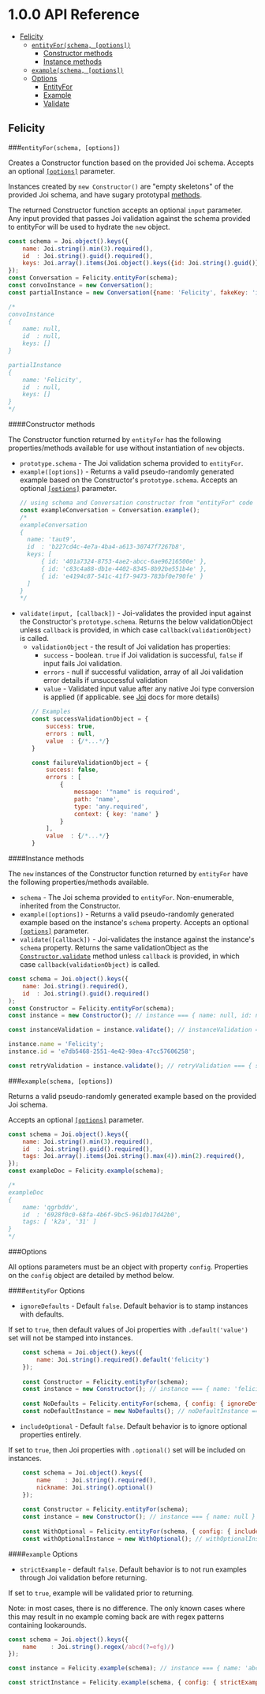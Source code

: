 # 1.0.0 API Reference

- [Felicity](#felicity)
  - [`entityFor(schema, [options])`](#entityforschema-options)
    - [Constructor methods](#constructor-methods)
    - [Instance methods](#instance-methods)
  - [`example(schema, [options])`](#exampleschema-options)
  - [Options](#options)
    - [EntityFor](#entityfor-options)
    - [Example](#example-options)
    - [Validate](#validate-options)
  
## Felicity

###`entityFor(schema, [options])`

Creates a Constructor function based on the provided Joi schema. Accepts an optional [`[options]`](#entityfor-options) parameter.

Instances created by `new Constructor()` are "empty skeletons" of the provided Joi schema, and have sugary prototypal [methods](#instance-methods).

The returned Constructor function accepts an optional `input` parameter. Any input provided that passes Joi validation against the schema provided to entityFor will be used to hydrate the `new` object.
 
```Javascript
const schema = Joi.object().keys({
    name: Joi.string().min(3).required(),
    id  : Joi.string().guid().required(),
    keys: Joi.array().items(Joi.object().keys({id: Joi.string().guid()})).min(3).required()
});
const Conversation = Felicity.entityFor(schema);
const convoInstance = new Conversation();
const partialInstance = new Conversation({name: 'Felicity', fakeKey: 'invalid'});

/*
convoInstance
{
    name: null,
    id  : null,
    keys: []
}

partialInstance
{
    name: 'Felicity',
    id  : null,
    keys: []
}
*/
```

####Constructor methods

The Constructor function returned by `entityFor` has the following properties/methods available for use without instantiation of `new` objects.
- `prototype.schema` - The Joi validation schema provided to `entityFor`.
- `example([options])` - Returns a valid pseudo-randomly generated example based on the Constructor's `prototype.schema`. Accepts an optional [`[options]`](#example-options) parameter.
    ```Javascript
    // using schema and Conversation constructor from "entityFor" code example:
    const exampleConversation = Conversation.example();
    /*
    exampleConversation
    {
      name: 'taut9',
      id  : 'b227cd4c-4e7a-4ba4-a613-30747f7267b8',
      keys: [
          { id: '401a7324-8753-4ae2-abcc-6ae96216500e' },
          { id: 'c83c4a88-db1e-4402-8345-8b92be551b4e' },
          { id: 'e4194c87-541c-41f7-9473-783bf0e790fe' }
      ]
    }
    */
    ```
- `validate(input, [callback])` - Joi-validates the provided input against the Constructor's `prototype.schema`.
  Returns the below validationObject unless `callback` is provided, in which case `callback(validationObject)` is called.
  - `validationObject` - the result of Joi validation has properties:
    - `success` - boolean. `true` if Joi validation is successful, `false` if input fails Joi validation.
    - `errors` - null if successful validation, array of all Joi validation error details if unsuccessful validation
    - `value` - Validated input value after any native Joi type conversion is applied (if applicable. see [Joi](https://github.com/hapijs/joi/blob/master/API.md#validatevalue-schema-options-callback) docs for more details)
    ```Javascript
    // Examples
    const successValidationObject = {
        success: true,
        errors : null,
        value  : {/*...*/}
    }
    
    const failureValidationObject = {
        success: false,
        errors : [
            {
                message: '"name" is required',
                path: 'name',
                type: 'any.required',
                context: { key: 'name' }
            } 
        ],
        value  : {/*...*/}
    }
    ```
    
####Instance methods

The `new` instances of the Constructor function returned by `entityFor` have the following properties/methods available.
- `schema` - The Joi schema provided to `entityFor`. Non-enumerable, inherited from the Constructor.
- `example([options])` - Returns a valid pseudo-randomly generated example based on the instance's `schema` property. Accepts an optional [`[options]`](#example-options) parameter.
- `validate([callback])` - Joi-validates the instance against the instance's `schema` property.
  Returns the same validationObject as the [`Constructor.validate`](#constructor-methods) method unless `callback` is provided, in which case `callback(validationObject)` is called.

```Javascript
const schema = Joi.object().keys({
    name: Joi.string().required(),
    id  : Joi.string().guid().required()
);
const Constructor = Felicity.entityFor(schema);
const instance = new Constructor(); // instance === { name: null, id: null }

const instanceValidation = instance.validate(); // instanceValidation === { success: false, errors: [ { message: '"name" must be a string', path: 'name', type: 'string.base', context: [Object] },{ message: '"id" must be a string', path: 'id', type: 'string.base', context: [Object] }], value: {name: null, id: null} }

instance.name = 'Felicity';
instance.id = 'e7db5468-2551-4e42-98ea-47cc57606258';

const retryValidation = instance.validate(); // retryValidation === { success: true, errors: null, value: {name: 'Felicity', id: 'e7db5468-2551-4e42-98ea-47cc57606258'}}
```

###`example(schema, [options])`

Returns a valid pseudo-randomly generated example based on the provided Joi schema.

Accepts an optional [`[options]`](#example-options) parameter.

```Javascript
const schema = Joi.object().keys({
    name: Joi.string().min(3).required(),
    id  : Joi.string().guid().required(),
    tags: Joi.array().items(Joi.string().max(4)).min(2).required(),
});
const exampleDoc = Felicity.example(schema);

/*
exampleDoc
{ 
    name: 'qgrbddv',
    id  : '6928f0c0-68fa-4b6f-9bc5-961db17d42b0',
    tags: [ 'k2a', '31' ]
}
*/
```

###Options

All options parameters must be an object with property `config`. Properties on the `config` object are detailed by method below.

####`entityFor` Options

- `ignoreDefaults` - Default `false`. Default behavior is to stamp instances with defaults.

If set to `true`, then default values of Joi properties with `.default('value')` set will not be stamped into instances.
```Javascript
    const schema = Joi.object().keys({
        name: Joi.string().required().default('felicity')
    });
    
    const Constructor = Felicity.entityFor(schema);
    const instance = new Constructor(); // instance === { name: 'felicity' }
    
    const NoDefaults = Felicity.entityFor(schema, { config: { ignoreDefaults: true } });
    const noDefaultInstance = new NoDefaults(); // noDefaultInstance === { name: null }
```

- `includeOptional` - Default `false`. Default behavior is to ignore optional properties entirely.

If set to `true`, then Joi properties with `.optional()` set will be included on instances.
```Javascript
    const schema = Joi.object().keys({
        name    : Joi.string().required(),
        nickname: Joi.string().optional()
    });
    
    const Constructor = Felicity.entityFor(schema);
    const instance = new Constructor(); // instance === { name: null }
    
    const WithOptional = Felicity.entityFor(schema, { config: { includeOptional: true } });
    const withOptionalInstance = new WithOptional(); // withOptionalInstance === { name: null, nickname: null }
```

####`example` Options

- `strictExample` - default `false`. Default behavior is to not run examples through Joi validation before returning.

If set to `true`, example will be validated prior to returning. 

Note: in most cases, there is no difference. The only known cases where this may result in no example coming back are with regex patterns containing lookarounds.

```Javascript
const schema = Joi.object().keys({
    name    : Joi.string().regex(/abcd(?=efg)/)
});

const instance = Felicity.example(schema); // instance === { name: 'abcd' }

const strictInstance = Felicity.example(schema, { config: { strictExample: true } }); // throws ValidationError
```